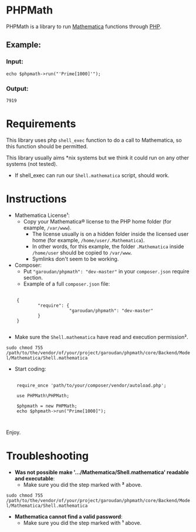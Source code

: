 PHPMath
=======

PHPMath is a library to run [Mathematica][1] functions through [PHP][2].

Example:
--------

### Input:

`echo $phpmath->run("'Prime[1000]'");`

### Output:

`7919`

Requirements
============

This library uses php `shell_exec` function to do a call to Mathematica, so this function should be permitted.

This library usually aims *nix systems but we think it could run on any other systems (not tested).
- If shell_exec can run our `Shell.mathematica` script, should work.

Instructions
============

- Mathematica License¹:
    - Copy your Mathematica® license to the PHP home folder (for example, 
        `/var/www`).
        - The license usually is on a hidden folder inside the licensed user
            home (for example, `/home/user/.Mathematica`).
        - In other words, for this example, the folder `.Mathematica` inside 
            `/home/user` should be copied to `/var/www`.
        - Symlinks don't seem to be working.
- Composer:
    - Put `"garoudan/phpmath": "dev-master"` in your `composer.json` require section.
    - Example of a full `composer.json` file:
<pre>
    <code>
    {
            "require": {
                        "garoudan/phpmath": "dev-master"
            }
    }
    </code>
</pre>
- Make sure the `Shell.mathematica` have read and execution permission².

`sudo chmod 755 /path/to/the/vendor/of/your/project/garoudan/phpmath/core/Backend/Model/Mathematica/Shell.mathematica`
- Start coding:
<pre>
    <code>
    require_once 'path/to/your/composer/vendor/autoload.php';

    use PHPMath\PHPMath;

    $phpmath = new PHPMath;
    echo $phpmath->run("Prime[1000]");
    
    </code>
</pre>
Enjoy.

Troubleshooting
===============

- **Was not possible make '.../Mathematica/Shell.mathematica' readable and executable**:
    - Make sure you did the step marked with **²** above.

`sudo chmod 755 /path/to/the/vendor/of/your/project/garoudan/phpmath/core/Backend/Model/Mathematica/Shell.mathematica`
- **Mathematica cannot find a valid password**:
    - Make sure you did the step marked with **¹** above.


[1]: http://www.wolfram.com/mathematica/
[2]: http://php.net/
